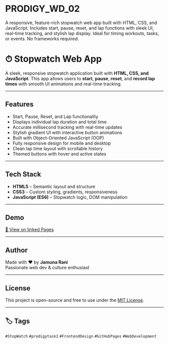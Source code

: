 # PRODIGY_WD_02
A responsive, feature-rich stopwatch web app built with HTML, CSS, and JavaScript. Includes start, pause, reset, and lap functions with sleek UI, real-time tracking, and stylish lap display. Ideal for timing workouts, tasks, or events. No frameworks required.
# ⏱ Stopwatch Web App

A sleek, responsive stopwatch application built with **HTML, CSS, and JavaScript**. This app allows users to **start**, **pause**, **reset**, and **record lap times** with smooth UI animations and real-time tracking.

---

##  Features

-  Start, Pause, Reset, and Lap functionality
-  Displays individual lap duration and total time
-  Accurate millisecond tracking with real-time updates
-  Stylish gradient UI with interactive button animations
-  Built with Object-Oriented JavaScript (OOP)
-  Fully responsive design for mobile and desktop
-  Clean lap time layout with scrollable history
-  Themed buttons with hover and active states

---

## Tech Stack

- **HTML5** – Semantic layout and structure
- **CSS3** – Custom styling, gradients, responsiveness
- **JavaScript (ES6)** – Stopwatch logic, DOM manipulation

---
##  Demo

[🔗 View on linked Pages](https://www.linkedin.com/posts/jamuna-rani-c-a4033931b_internshipexperience-prodigyinfotech-task2-activity-7340262505136435201-O3GF?utm_source=share&utm_medium=member_desktop&rcm=ACoAAFEHiZABddormHZGY9EhB3oeE8ISTbZCSSs)


---

##  Author

Made with ❤️ by **Jamuna Rani**  
Passionate web dev & culture enthusiast

---

##  License

This project is open-source and free to use under the [MIT License](LICENSE).

---

## 🏷 Tags

`#StopWatch` `#prodigytask2` `#FrontendDesign` `#GitHubPages` `#WebDevelopment`

